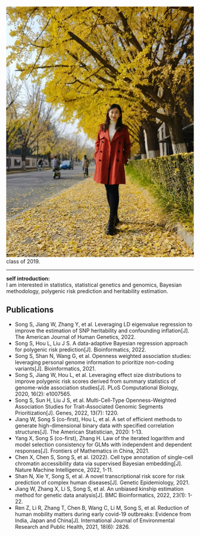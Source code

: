 ![Shuang Song](https://raw.githubusercontent.com/houlresearch/Tests/main/songshuang.jpg)
class of 2019.
***
**self introduction:**  
I am interested in statistics, statistical genetics and genomics, Bayesian methodology, polygenic risk prediction and heritability estimation.  
## Publications
+ Song S, Jiang W, Zhang Y, et al. Leveraging LD eigenvalue regression to improve the estimation of SNP heritability and confounding inflation[J]. The American Journal of Human Genetics, 2022.  
+ Song S, Hou L, Liu J S. A data-adaptive Bayesian regression approach for polygenic risk prediction[J]. Bioinformatics, 2022.  
+ Song S, Shan N, Wang G, et al. Openness weighted association studies: leveraging personal genome information to prioritize non-coding variants[J]. Bioinformatics, 2021.  
+ Song S, Jiang W, Hou L, et al. Leveraging effect size distributions to improve polygenic risk scores derived from summary statistics of genome-wide association studies[J]. PLoS Computational Biology, 2020, 16(2): e1007565.  
+ Song S, Sun H, Liu J S, et al. Multi-Cell-Type Openness-Weighted Association Studies for Trait-Associated Genomic Segments Prioritization[J]. Genes, 2022, 13(7): 1220.  
+ Jiang W, Song S (co-first), Hou L, et al. A set of efficient methods to generate high-dimensional binary data with specified correlation structures[J]. The American Statistician, 2020: 1-13.  
+ Yang X, Song S (co-first), Zhang H. Law of the iterated logarithm and model selection consistency for GLMs with independent and dependent responses[J]. Frontiers of Mathematics in China, 2021.  
+ Chen X, Chen S, Song S, et al. (2022). Cell type annotation of single-cell chromatin accessibility data via supervised Bayesian embedding[J]. Nature Machine Intelligence, 2022, 1-11.  
+ Shan N, Xie Y, Song S, et al. A novel transcriptional risk score for risk prediction of complex human diseases[J]. Genetic Epidemiology, 2021.  
+ Jiang W, Zhang X, Li S, Song S, et al. An unbiased kinship estimation method for genetic data analysis[J]. BMC Bioinformatics, 2022, 23(1): 1-22.  
+ Ren Z, Li R, Zhang T, Chen B, Wang C, Li M, Song S, et al. Reduction of human mobility matters during early covid-19 outbreaks: Evidence from India, Japan and China[J]. International Journal of Environmental Research and Public Health, 2021, 18(6): 2826.  
